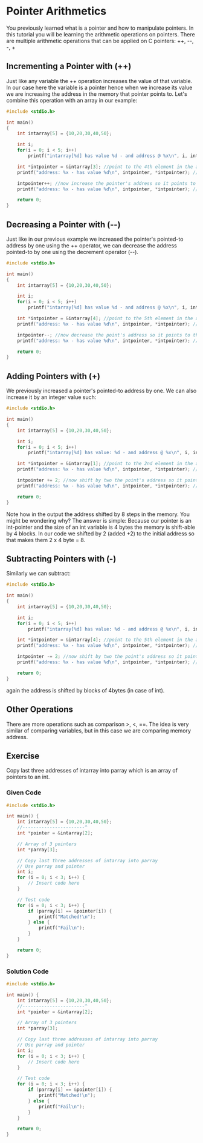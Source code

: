 # Pointer Arithmetics

You previously learned what is a pointer and how to manipulate pointers. In this tutorial you will be learning the arithmetic operations on pointers. There are multiple arithmetic operations that can be applied on C pointers: ++, --, -, +
## Incrementing a Pointer with (++)

Just like any variable the ++ operation increases the value of that variable. In our case here the variable is a pointer hence when we increase its value we are increasing the address in the memory that pointer points to. Let's combine this operation with an array in our example:

```C
#include <stdio.h>

int main()
{
    int intarray[5] = {10,20,30,40,50};

    int i;
    for(i = 0; i < 5; i++)
        printf("intarray[%d] has value %d - and address @ %x\n", i, intarray[i], &intarray[i]);

    int *intpointer = &intarray[3]; //point to the 4th element in the array
    printf("address: %x - has value %d\n", intpointer, *intpointer); //print the address of the 4th element

    intpointer++; //now increase the pointer's address so it points to the 5th elemnt in the array
    printf("address: %x - has value %d\n", intpointer, *intpointer); //print the address of the 5th element

    return 0;
}
```

## Decreasing a Pointer with (--)

Just like in our previous example we increased the pointer's pointed-to address by one using the ++ operator, we can decrease the address pointed-to by one using the decrement operator (--).

```c
#include <stdio.h>

int main()
{
    int intarray[5] = {10,20,30,40,50};

    int i;
    for(i = 0; i < 5; i++)
        printf("intarray[%d] has value %d - and address @ %x\n", i, intarray[i], &intarray[i]);

    int *intpointer = &intarray[4]; //point to the 5th element in the array
    printf("address: %x - has value %d\n", intpointer, *intpointer); //print the address of the 5th element

    intpointer--; //now decrease the point's address so it points to the 4th element in the array
    printf("address: %x - has value %d\n", intpointer, *intpointer); //print the address of the 4th element

    return 0;
}
```

## Adding Pointers with (+)

We previously increased a pointer's pointed-to address by one. We can also increase it by an integer value such:

```c
#include <stdio.h>

int main()
{
    int intarray[5] = {10,20,30,40,50};

    int i;
    for(i = 0; i < 5; i++)
        printf("intarray[%d] has value: %d - and address @ %x\n", i, intarray[i], &intarray[i]);

    int *intpointer = &intarray[1]; //point to the 2nd element in the array
    printf("address: %x - has value %d\n", intpointer, *intpointer); //print the address of the 2nd element

    intpointer += 2; //now shift by two the point's address so it points to the 4th element in the array
    printf("address: %x - has value %d\n", intpointer, *intpointer); //print the addres of the 4th element

    return 0;
}
```

Note how in the output the address shifted by 8 steps in the memory. You might be wondering why? The answer is simple: Because our pointer is an int-pointer and the size of an int variable is 4 bytes the memory is shift-able by 4 blocks. In our code we shifted by 2 (added +2) to the initial address so that makes them 2 x 4 byte = 8.

## Subtracting Pointers with (-)

Similarly we can subtract:

```c
#include <stdio.h>

int main()
{
    int intarray[5] = {10,20,30,40,50};

    int i;
    for(i = 0; i < 5; i++)
        printf("intarray[%d] has value: %d - and address @ %x\n", i, intarray[i], &intarray[i]);

    int *intpointer = &intarray[4]; //point to the 5th element in the array
    printf("address: %x - has value %d\n", intpointer, *intpointer); //print the address of the 5th element

    intpointer -= 2; //now shift by two the point's address so it points to the 3rd element in the array
    printf("address: %x - has value %d\n", intpointer, *intpointer); //print the address of the 3rd element

    return 0;
}
```

again the address is shifted by blocks of 4bytes (in case of int).

## Other Operations

There are more operations such as comparison >, <, \==. The idea is very similar of comparing variables, but in this case we are comparing memory address.

## Exercise

Copy last three addresses of intarray into parray which is an array of pointers to an int.

### Given Code

```C
#include <stdio.h>

int main() {
	int intarray[5] = {10,20,30,40,50};
	//-----------------------^
	int *pointer = &intarray[2];

	// Array of 3 pointers
	int *parray[3];

	// Copy last three addresses of intarray into parray
	// Use parray and pointer
	int i;
	for (i = 0; i < 3; i++) {
		// Insert code here
	}

	// Test code
	for (i = 0; i < 3; i++) {
		if (parray[i] == &pointer[i]) {
			printf("Matched!\n");
		} else {
			printf("Fail\n");
		}
	}

	return 0;
}
```

### Solution Code

```C
#include <stdio.h>

int main() {
	int intarray[5] = {10,20,30,40,50};
	//-----------------------^
	int *pointer = &intarray[2];

	// Array of 3 pointers
	int *parray[3];

	// Copy last three addresses of intarray into parray
	// Use parray and pointer
	int i;
	for (i = 0; i < 3; i++) {
		// Insert code here
	}

	// Test code
	for (i = 0; i < 3; i++) {
		if (parray[i] == &pointer[i]) {
			printf("Matched!\n");
		} else {
			printf("Fail\n");
		}
	}

	return 0;
}
```
